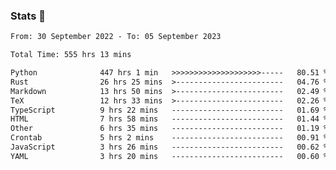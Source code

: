 ### Stats 👋
<!--START_SECTION:waka-->

```txt
From: 30 September 2022 - To: 05 September 2023

Total Time: 555 hrs 13 mins

Python              447 hrs 1 min   >>>>>>>>>>>>>>>>>>>>-----   80.51 %
Rust                26 hrs 25 mins  >------------------------   04.76 %
Markdown            13 hrs 50 mins  >------------------------   02.49 %
TeX                 12 hrs 33 mins  >------------------------   02.26 %
TypeScript          9 hrs 22 mins   -------------------------   01.69 %
HTML                7 hrs 58 mins   -------------------------   01.44 %
Other               6 hrs 35 mins   -------------------------   01.19 %
Crontab             5 hrs 2 mins    -------------------------   00.91 %
JavaScript          3 hrs 26 mins   -------------------------   00.62 %
YAML                3 hrs 20 mins   -------------------------   00.60 %
```

<!--END_SECTION:waka-->

<!--
**buhaytza2005/buhaytza2005** is a ✨ _special_ ✨ repository because its `README.md` (this file) appears on your GitHub profile.

Here are some ideas to get you started:

- 🔭 I’m currently working on ...
- 🌱 I’m currently learning ...
- 👯 I’m looking to collaborate on ...
- 🤔 I’m looking for help with ...
- 💬 Ask me about ...
- 📫 How to reach me: ...
- 😄 Pronouns: ...
- ⚡ Fun fact: ...
-->


